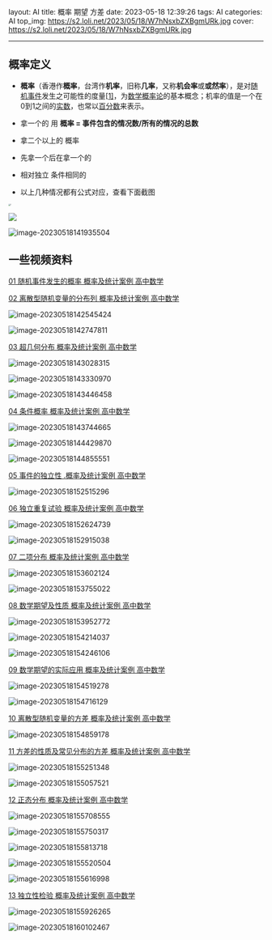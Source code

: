layout: AI
title: 概率 期望 方差
date: 2023-05-18 12:39:26
tags: AI
categories: AI
top_img:  https://s2.loli.net/2023/05/18/W7hNsxbZXBgmURk.jpg
cover: https://s2.loli.net/2023/05/18/W7hNsxbZXBgmURk.jpg

------

## 概率定义

- **概率**（香港作**概率**，台湾作**机率**，旧称**几率**，又称**机会率**或**或然率**），是对[随机事件](https://zh.wikipedia.org/wiki/随机事件)发生之可能性的度量[[1\]](https://zh.wikipedia.org/zh-hans/概率#cite_note-1)，为[数学](https://zh.wikipedia.org/wiki/数学)[概率论](https://zh.wikipedia.org/wiki/概率论)的基本概念；机率的值是一个在0到1之间的[实数](https://zh.wikipedia.org/wiki/实数)，也常以[百分数](https://zh.wikipedia.org/wiki/百分數)来表示。

- 拿一个的 用 **概率 = 事件包含的情况数/所有的情况的总数**

- 拿二个以上的 概率 

- 先拿一个后在拿一个的

- 相对独立 条件相同的 

- 以上几种情况都有公式对应，查看下面截图

  

<img src="https://s2.loli.net/2023/05/18/W7hNsxbZXBgmURk.jpg" alt="1" style="zoom: 25%;" />

![](https://s2.loli.net/2023/05/18/9IOcHrgXPuUTz6Z.png)            

![image-20230518141935504](https://s2.loli.net/2023/05/18/Ka9mvHPWBltqdzp.png)

## **一些视频资料**

[01 随机事件发生的概率 概率及统计案例 高中数学](https://www.bilibili.com/video/BV1Pb411J7fc/?spm_id_from=333.337.search-card.all.click&vd_source=c40928c02f8c95e090775da61635ff8f )

[02 离散型随机变量的分布列  概率及统计案例 高中数学](https://www.bilibili.com/video/BV1Pb411J7fc?p=2&vd_source=c40928c02f8c95e090775da61635ff8f )

![image-20230518142545424](https://s2.loli.net/2023/05/18/KmfldBV7wsEXM5W.png)

![image-20230518142747811](https://s2.loli.net/2023/05/18/M5u8NCn2ORQZ9HT.png)

[03 超几何分布 概率及统计案例 高中数学](https://www.bilibili.com/video/BV1Pb411J7fc?p=3&vd_source=c40928c02f8c95e090775da61635ff8f)

![image-20230518143028315](https://s2.loli.net/2023/05/18/AMTGDBb7jiUPhZJ.png)

![image-20230518143330970](https://s2.loli.net/2023/05/18/7pZnadsQPwN8oWL.png)

![image-20230518143446458](https://s2.loli.net/2023/05/18/yOg1S8QlkhoKeMV.png)

[04 条件概率 概率及统计案例 高中数学](https://www.bilibili.com/video/BV1Pb411J7fc?p=4&vd_source=c40928c02f8c95e090775da61635ff8f)

![image-20230518143744665](https://s2.loli.net/2023/05/18/tBwflzZi5UsqhRF.png)

![image-20230518144429870](https://s2.loli.net/2023/05/18/Tz3HDE4yVj2kPCr.png)

![image-20230518144855551](https://s2.loli.net/2023/05/18/WvQfOpbZryjLqzB.png)

[05 事件的独立性 .概率及统计案例 高中数学](https://www.bilibili.com/video/BV1Pb411J7fc?p=5&vd_source=c40928c02f8c95e090775da61635ff8f)

![image-20230518152515296](https://s2.loli.net/2023/05/18/lLBTu8wmFU7ykHX.png)

[06 独立重复试验 概率及统计案例 高中数学](https://www.bilibili.com/video/BV1Pb411J7fc?p=6&vd_source=c40928c02f8c95e090775da61635ff8f )

![image-20230518152624739](https://s2.loli.net/2023/05/18/rY7xIQenmkcLwl4.png)

![image-20230518152915038](https://s2.loli.net/2023/05/18/lShVdqso4Y56O1v.png)

[07 二项分布 概率及统计案例 高中数学](https://www.bilibili.com/video/BV1Pb411J7fc?p=7&vd_source=c40928c02f8c95e090775da61635ff8f)

![image-20230518153602124](https://s2.loli.net/2023/05/18/uZ5lFfA12MHLDXg.png)

![image-20230518153755022](https://s2.loli.net/2023/05/18/SaexuLcMpwZGmWo.png)

[08 数学期望及性质 概率及统计案例 高中数学](https://www.bilibili.com/video/BV1Pb411J7fc?p=8&vd_source=c40928c02f8c95e090775da61635ff8f)

![image-20230518153952772](https://s2.loli.net/2023/05/18/3ZPspxJw9mEnWMa.png)

![image-20230518154214037](https://s2.loli.net/2023/05/18/XhPCaLuQ9BGYUNd.png)

![image-20230518154246106](https://s2.loli.net/2023/05/18/jUCOdV1gvSTFXec.png)

[09 数学期望的实际应用 概率及统计案例 高中数学](https://www.bilibili.com/video/BV1Pb411J7fc?p=9&vd_source=c40928c02f8c95e090775da61635ff8f)

![image-20230518154519278](https://s2.loli.net/2023/05/18/ClTXyOIvPEMewDF.png)

![image-20230518154716129](https://s2.loli.net/2023/05/18/XOzBcSrm5ZGy8Kw.png)

[10 离散型随机变量的方差 概率及统计案例 高中数学](https://www.bilibili.com/video/BV1Pb411J7fc?p=10&vd_source=c40928c02f8c95e090775da61635ff8f )

![image-20230518154859178](https://s2.loli.net/2023/05/18/UweEp1N92XSuvM8.png)

[11 方差的性质及常见分布的方差 概率及统计案例 高中数学](https://www.bilibili.com/video/BV1Pb411J7fc?p=11&vd_source=c40928c02f8c95e090775da61635ff8f )

![image-20230518155251348](https://s2.loli.net/2023/05/18/aJzTuS9pn7PhdM5.png)

![image-20230518155057521](https://s2.loli.net/2023/05/18/WjPVYfFThiXUmM2.png)

[12 正态分布 概率及统计案例 高中数学](https://www.bilibili.com/video/BV1Pb411J7fc?p=12&vd_source=c40928c02f8c95e090775da61635ff8f )

![image-20230518155708555](https://s2.loli.net/2023/05/18/LXAdSjiOnuY6vfo.png)

![image-20230518155750317](https://s2.loli.net/2023/05/18/7lQFXjHGaUnpxuk.png)

![image-20230518155813718](https://s2.loli.net/2023/05/18/WncD2GB74kKQUP6.png)

![image-20230518155520504](https://s2.loli.net/2023/05/18/srPecE3myB1RAjF.png)

![image-20230518155616998](https://s2.loli.net/2023/05/18/zMVE3RoxCPQ7uBm.png)

[13 独立性检验 概率及统计案例 高中数学](https://www.bilibili.com/video/BV1Pb411J7fc?p=13&vd_source=c40928c02f8c95e090775da61635ff8f )

![image-20230518155926265](https://s2.loli.net/2023/05/18/5ker6jyUPahJxlW.png)

![image-20230518160102467](https://s2.loli.net/2023/05/18/LVYGi6KZEtp832q.png)
